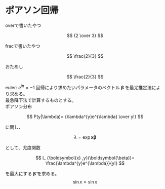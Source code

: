 # ポアソン回帰
overで書いたやつ

$$ {2 \over 3} $$

fracで書いたやつ

$$ \frac{2}{3} $$

おためし

$$ \frac{2}{3} $$

euler: $e^{i\pi}=-1$
回帰により求めたいパラメータのベクトル $\boldsymbol{\beta}$ を最尤推定法により求める。  
最急降下法で計算するものとする。  
ポアソン分布

$$ P(y|\lambda)= {\lambda^{y}e^{\lambda} \over y!} $$

に関し、

$$ \lambda = \exp {\boldsymbol{x} \boldsymbol{\beta}} $$

として、尤度関数

$$ l_ {\boldsymbol{x} ,y}(\boldsymbol{\beta})= \frac{\lambda^{y}e^{\lambda}}{y!} $$

を最大にする $\boldsymbol{\hat{\beta}}$ を求める。
$$ \sin x = \sin x $$
